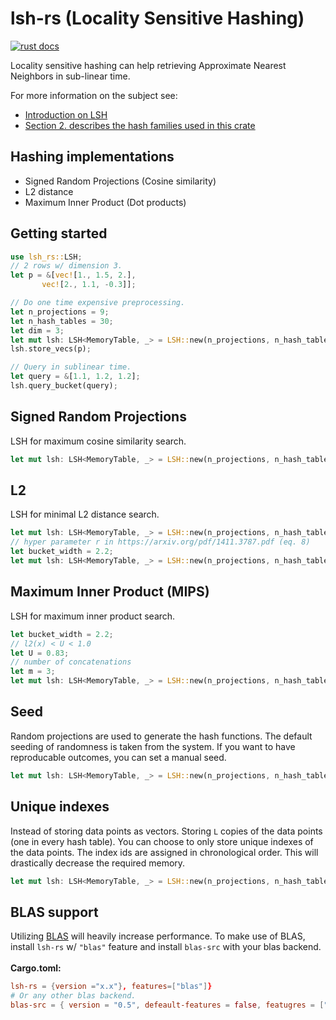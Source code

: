  # lsh-rs (Locality Sensitive Hashing)
[![rust docs](https://docs.rs/lsh-rs/badge.svg)](https://docs.rs/lsh-rs/latest/lsh_rs/)

 Locality sensitive hashing can help retrieving Approximate Nearest Neighbors in sub-linear time.

 For more information on the subject see:
 * [Introduction on LSH](http://people.csail.mit.edu/gregory/annbook/introduction.pdf)
 * [Section 2. describes the hash families used in this crate](https://arxiv.org/pdf/1411.3787.pdf)

 ## Hashing implementations
 * Signed Random Projections (Cosine similarity)
 * L2 distance
 * Maximum Inner Product (Dot products)

 ## Getting started

 ```rust
use lsh_rs::LSH;
// 2 rows w/ dimension 3.
let p = &[vec![1., 1.5, 2.],
        vec![2., 1.1, -0.3]];

// Do one time expensive preprocessing.
let n_projections = 9;
let n_hash_tables = 30;
let dim = 3;
let mut lsh: LSH<MemoryTable, _> = LSH::new(n_projections, n_hash_tables, dim).srp();
lsh.store_vecs(p);

// Query in sublinear time.
let query = &[1.1, 1.2, 1.2];
lsh.query_bucket(query);
 ```

 ## Signed Random Projections
 LSH for maximum cosine similarity search.
 ```rust
let mut lsh: LSH<MemoryTable, _> = LSH::new(n_projections, n_hash_tables, dim).srp();
 ```

 ## L2
 LSH for minimal L2 distance search.

 ```rust
let mut lsh: LSH<MemoryTable, _> = LSH::new(n_projections, n_hash_tables, dim).srp();
// hyper parameter r in https://arxiv.org/pdf/1411.3787.pdf (eq. 8)
let bucket_width = 2.2;
let mut lsh: LSH<MemoryTable, _> = LSH::new(n_projections, n_hash_tables, dim).l2(bucket_width);
 ```

 ## Maximum Inner Product (MIPS)
 LSH for maximum inner product search.
 ```rust
let bucket_width = 2.2;
// l2(x) < U < 1.0
let U = 0.83;
// number of concatenations
let m = 3;
let mut lsh: LSH<MemoryTable, _> = LSH::new(n_projections, n_hash_tables, dim).mips(r, U, m);
 ```

 ## Seed
 Random projections are used to generate the hash functions. The default seeding of randomness
 is taken from the system. If you want to have reproducable outcomes, you can set a manual seed.

```rust
let mut lsh: LSH<MemoryTable, _> = LSH::new(n_projections, n_hash_tables, dim).seed(12).srp();
 ```

 ## Unique indexes
 Instead of storing data points as vectors. Storing `L` copies of the data points (one in every
 hash table). You can choose to only store unique indexes of the data points. The index ids are
 assigned in chronological order. This will drastically decrease the required memory.
```rust
let mut lsh: LSH<MemoryTable, _> = LSH::new(n_projections, n_hash_tables, dim).only_index().srp();
 ```

 ## BLAS support
 Utilizing [BLAS](https://en.wikipedia.org/wiki/Basic_Linear_Algebra_Subprograms) will heavily increase
 performance. To make use of BLAS, install `lsh-rs` w/ `"blas"` feature and install `blas-src` with your blas backend.
  <br>
  <br>
 **Cargo.toml:**
 ```toml
 lsh-rs = {version ="x.x"}, features=["blas"]}
 # Or any other blas backend.
 blas-src = { version = "0.5", defeault-features = false, featugres = ["openblas"]}
 ```
